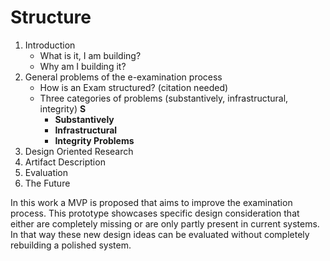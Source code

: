 # Structure

1. Introduction
    - What is it, I am building?
    - Why am I building it?
2. General problems of the e-examination process
    - How is an Exam structured? (citation needed)
    - Three categories of problems (substantively, infrastructural, integrity) **S**
        - **Substantively**
        - **Infrastructural**
        - **Integrity Problems**
3. Design Oriented Research
4. Artifact Description
5. Evaluation
6. The Future 

In this work a MVP is proposed that aims to improve the examination process. This prototype showcases specific design consideration that either are completely missing or are only partly present in current systems. In that way these new design ideas can be evaluated without completely rebuilding a polished system.